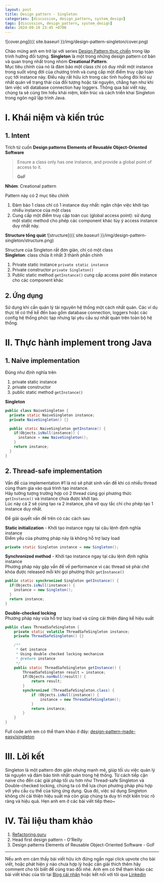 ```yaml
---
layout: post
title: Design pattern - Singleton
categories: [discussion, design_pattern, system_design]
tags: [discussion, design_pattern, system_design]
date: 2024-09-10 23:45 +0700
---
```


![cover.png]({{ site.baseurl }}/img/design-pattern-singleton/cover.png)

Chào mừng anh em trở lại với series [Design Pattern thực chiến](https://viblo.asia/s/design-pattern-thuc-chien-0gdJzpPnVz5) trong lập trình hướng đối tượng.
**Singleton** là một trong những design pattern cơ bản và quan trọng nhất trong nhóm **Creational Pattern**.\
Mục tiêu chính của nó là đảm bảo một class chỉ có duy nhất một instance trong suốt vòng đời của chương trình và cung cấp một điểm truy cập toàn cục tới instance này.
Điều này rất hữu ích trong các tình huống đòi hỏi sự nhất quán về trạng thái của đối tượng hoặc tài nguyên, chẳng hạn như khi làm việc với database connection hay loggers.
Thông qua bài viết này, chúng ta sẽ cùng tìm hiểu khái niệm, kiến trúc và cách triển khai Singleton trong ngôn ngữ lập trình Java.

# I. Khái niệm và kiến trúc
## 1. Intent
Trích từ cuốn **Design patterns Elements of Reusable Object-Oriented Software**
> Ensure a class only has one instance, and provide a global point of access to it.
>
> **GoF**
>

**Nhóm**: Creational pattern

Pattern này có 2 mục tiêu chính
1. Đảm bảo 1 class chỉ có 1 instance duy nhất: ngăn chặn việc khởi tạo nhiều instance của một class
2. Cung cấp một điểm truy cập toàn cục (global access point): sử dụng một static method cho phép các component khác tùy ý access instance duy nhất này.

**Structure tổng quát**
![structure]({{ site.baseurl }}/img/design-pattern-singleton/structure.png)

Structure của Singleton rất đơn giản, chỉ có một class\
**Singleton**: class chứa ít nhất 3 thành phần chính
1. Private static instance `private static instance`
2. Private constructor `private Singleton()`
3. Public static method `getInstance()` cung cấp access point đến instance cho các component khác

## 2. Ứng dụng
Sử dụng khi cần quản lý tài nguyên hệ thống một cách nhất quán.
Các ví dụ thực tế có thể kể đến bao gồm database connection, loggers hoặc các config hệ thống phức tạp nhưng lại yêu cầu sự nhất quán trên toàn bộ hệ thống.

# II. Thực hành implement trong Java

## 1. Naive implementation
Đúng như định nghĩa trên
1. private static instance
2. private constructor
3. public static method `getInstance()`

**Singleton**
```java
public class NaiveSingleton {
  private static NaiveSingleton instance;
  private NaiveSingleton() {}

  public static NaiveSingleton getInstance() {
    if(Objects.isNull(instance)) {
      instance = new NaiveSingleton();
    }
    return instance;
  }
}
```

## 2. Thread-safe implementation
Vấn đề của implementation #1 là nó sẽ phát sinh vấn đề khi có nhiều thread cùng tham gia vào quá trình tạo instance.\
Hãy tưởng tượng trường hợp có 2 thread cùng gọi phương thức `getInstance()` và instance chưa được khởi tạo.\
Lúc này cả 2 sẽ cùng tạo ra 2 instance, phá vỡ quy tắc chỉ cho phép tạo 1 instance duy nhất.

Để giải quyết vấn đề trên có các cách sau

**Static initialization** - Khởi tạo instance ngay tại câu lệnh định nghĩa instance\
Điểm yếu của phương pháp này là không hỗ trợ lazy load
```java
private static Singleton instance = new Singleton();

```
**Synchronized method** - Khởi tạo instance ngay tại câu lệnh định nghĩa instance\
Phương pháp này gặp vấn đề về performance vì các thread sẽ phải chờ khóa được released mỗi khi gọi phương thức `getInstance()`
```java
public static synchronized Singleton getInstance() {
  if(Objects.isNull(instance)) {
    instance = new Singleton();
  }
  return instance;
}
```

**Double-checked locking**\
Phương pháp này vừa hỗ trợ lazy load và cũng cải thiện đáng kể hiệu suất
```java
public class ThreadSafeSingleton {
    private static volatile ThreadSafeSingleton instance;
    private ThreadSafeSingleton() {}

    /**
     * Get instance
     * Using double-checked locking mechanism
     * @return instance
     */
    public static ThreadSafeSingleton getInstance() {
        ThreadSafeSingleton result = instance;
        if(Objects.nonNull(result)) {
            return result;
        }
        synchronized (ThreadSafeSingleton.class) {
            if (Objects.isNull(instance)) {
                instance = new ThreadSafeSingleton();
            }
            return instance;
        }
    }
}
```

Full code anh em có thể tham khảo ở đây: [design-pattern-made-easy/singleton](https://github.com/nguyentaijs/design-pattern-made-easy/tree/main/singleton)

# III. Lời kết
Singleton là một pattern đơn giản nhưng mạnh mẽ, giúp tối ưu việc quản lý tài nguyên và đảm bảo tính nhất quán trong hệ thống.
Từ cách tiếp cận naive cho đến các giải pháp tối ưu hơn như Thread-safe Singleton và Double-checked locking, chúng ta có thể lựa chọn phương pháp phù hợp với yêu cầu cụ thể của từng ứng dụng.
Qua đó, việc sử dụng Singleton không chỉ cải thiện hiệu suất mà còn giúp chúng ta duy trì một kiến trúc rõ ràng và hiệu quả.
Hẹn anh em ở các bài viết tiếp theo~

# IV. Tài liệu tham khảo
1. [Refactoring.guru](https://refactoring.guru/design-patterns)
2. Head first design pattern - O'Reilly
3. Design patterns Elements of Reusable Object-Oriented Software - GoF

-----

Nếu anh em cảm thấy bài viết hữu ích đừng ngần ngại click upvote cho bài viết, hoặc phát hiện ý nào chưa hợp lý hoặc cần giải thích thêm hãy comment cho tôi biết để cùng trao đổi nhé.
Anh em có thể tham khảo các bài viết khác của tôi tại [Blog cái nhân](https://nguyentaijs.github.io/) hoặc kết nối với tôi qua [Linkedin](https://www.linkedin.com/in/nguyentaijs)
